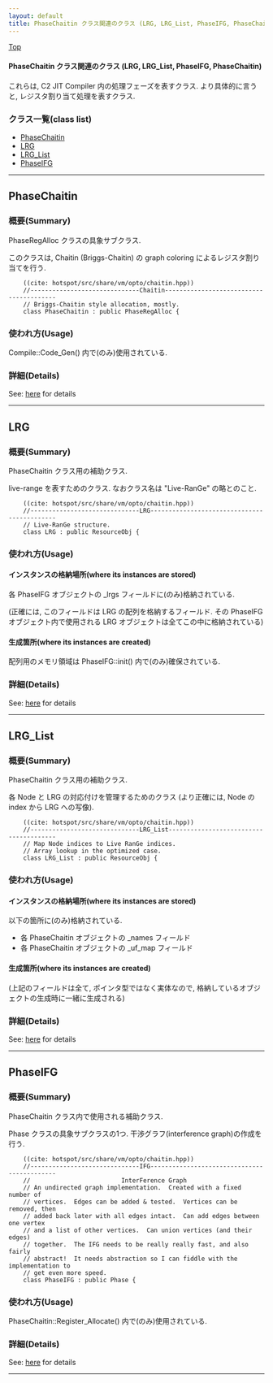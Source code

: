 ```yaml
---
layout: default
title: PhaseChaitin クラス関連のクラス (LRG, LRG_List, PhaseIFG, PhaseChaitin)
---
```

[Top](../index.html)

#### PhaseChaitin クラス関連のクラス (LRG, LRG_List, PhaseIFG, PhaseChaitin)

これらは, C2 JIT Compiler 内の処理フェーズを表すクラス.
より具体的に言うと, レジスタ割り当て処理を表すクラス.


### クラス一覧(class list)

  * [PhaseChaitin](#no36HjdHBU)
  * [LRG](#nolDTFW2P_)
  * [LRG_List](#noyUCzgRdv)
  * [PhaseIFG](#novNTzNFQc)


---
## <a name="no36HjdHBU" id="no36HjdHBU">PhaseChaitin</a>

### 概要(Summary)
PhaseRegAlloc クラスの具象サブクラス.

このクラスは, Chaitin (Briggs-Chaitin) の graph coloring によるレジスタ割り当てを行う.


```
    ((cite: hotspot/src/share/vm/opto/chaitin.hpp))
    //------------------------------Chaitin----------------------------------------
    // Briggs-Chaitin style allocation, mostly.
    class PhaseChaitin : public PhaseRegAlloc {
```

### 使われ方(Usage)
Compile::Code_Gen() 内で(のみ)使用されている.




### 詳細(Details)
See: [here](../doxygen/classPhaseChaitin.html) for details

---
## <a name="nolDTFW2P_" id="nolDTFW2P_">LRG</a>

### 概要(Summary)
PhaseChaitin クラス用の補助クラス.

live-range を表すためのクラス. 
なおクラス名は "Live-RanGe" の略とのこと.


```
    ((cite: hotspot/src/share/vm/opto/chaitin.hpp))
    //------------------------------LRG--------------------------------------------
    // Live-RanGe structure.
    class LRG : public ResourceObj {
```

### 使われ方(Usage)
#### インスタンスの格納場所(where its instances are stored)
各 PhaseIFG オブジェクトの _lrgs フィールドに(のみ)格納されている.
 
(正確には, このフィールドは LRG の配列を格納するフィールド.
その PhaseIFG オブジェクト内で使用される LRG オブジェクトは全てこの中に格納されている)

#### 生成箇所(where its instances are created)
配列用のメモリ領域は PhaseIFG::init() 内で(のみ)確保されている. 




### 詳細(Details)
See: [here](../doxygen/classLRG.html) for details

---
## <a name="noyUCzgRdv" id="noyUCzgRdv">LRG_List</a>

### 概要(Summary)
PhaseChaitin クラス用の補助クラス.

各 Node と LRG の対応付けを管理するためのクラス
(より正確には, Node の index から LRG への写像).


```
    ((cite: hotspot/src/share/vm/opto/chaitin.hpp))
    //------------------------------LRG_List---------------------------------------
    // Map Node indices to Live RanGe indices.
    // Array lookup in the optimized case.
    class LRG_List : public ResourceObj {
```

### 使われ方(Usage)
#### インスタンスの格納場所(where its instances are stored)
以下の箇所に(のみ)格納されている.

* 各 PhaseChaitin オブジェクトの _names フィールド
* 各 PhaseChaitin オブジェクトの _uf_map フィールド

#### 生成箇所(where its instances are created)
(上記のフィールドは全て, ポインタ型ではなく実体なので,
 格納しているオブジェクトの生成時に一緒に生成される)




### 詳細(Details)
See: [here](../doxygen/classLRG__List.html) for details

---
## <a name="novNTzNFQc" id="novNTzNFQc">PhaseIFG</a>

### 概要(Summary)
PhaseChaitin クラス内で使用される補助クラス.

Phase クラスの具象サブクラスの1つ.
干渉グラフ(interference graph)の作成を行う.


```
    ((cite: hotspot/src/share/vm/opto/chaitin.hpp))
    //------------------------------IFG--------------------------------------------
    //                         InterFerence Graph
    // An undirected graph implementation.  Created with a fixed number of
    // vertices.  Edges can be added & tested.  Vertices can be removed, then
    // added back later with all edges intact.  Can add edges between one vertex
    // and a list of other vertices.  Can union vertices (and their edges)
    // together.  The IFG needs to be really really fast, and also fairly
    // abstract!  It needs abstraction so I can fiddle with the implementation to
    // get even more speed.
    class PhaseIFG : public Phase {
```

### 使われ方(Usage)
PhaseChaitin::Register_Allocate() 内で(のみ)使用されている.




### 詳細(Details)
See: [here](../doxygen/classPhaseIFG.html) for details

---
